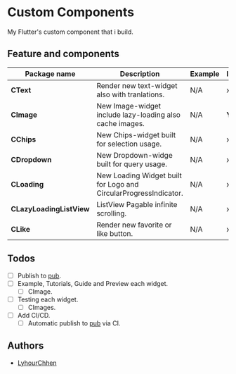 # Custom Components
My Flutter's custom component that i build.



## Feature and components
 
|Package name| Description | Example|IsDone
|--|--|--|--|
| **CText**  | Render new text-widget also with tranlations. |N/A|x |
|**CImage**|New Image-widget include lazy-loading also cache images.|N/A| **YES**
|**CChips**|New Chips-widget built for selection usage.|N/A|x
|**CDropdown**|New Dropdown-widge built for query usage.|N/A|x
|**CLoading**|New Loading Widget built for Logo and CircularProgressIndicator.|N/A|x
|**CLazyLoadingListView**|ListView Pagable infinite scrolling.|N/A|x
|**CLike**|Render new favorite or like button.|N/A|x

## Todos
- [ ] Publish to [pub](pub.dev).
- [ ] Example, Tutorials, Guide and Preview each widget.
  - [ ] CImage.
- [ ] Testing each widget.
  - [ ] CImages.
- [ ] Add CI/CD.
  - [ ] Automatic publish to [pub](pub.dev) via CI.

## Authors 
- [LyhourChhen](https://github.com/lyhourchhen)
